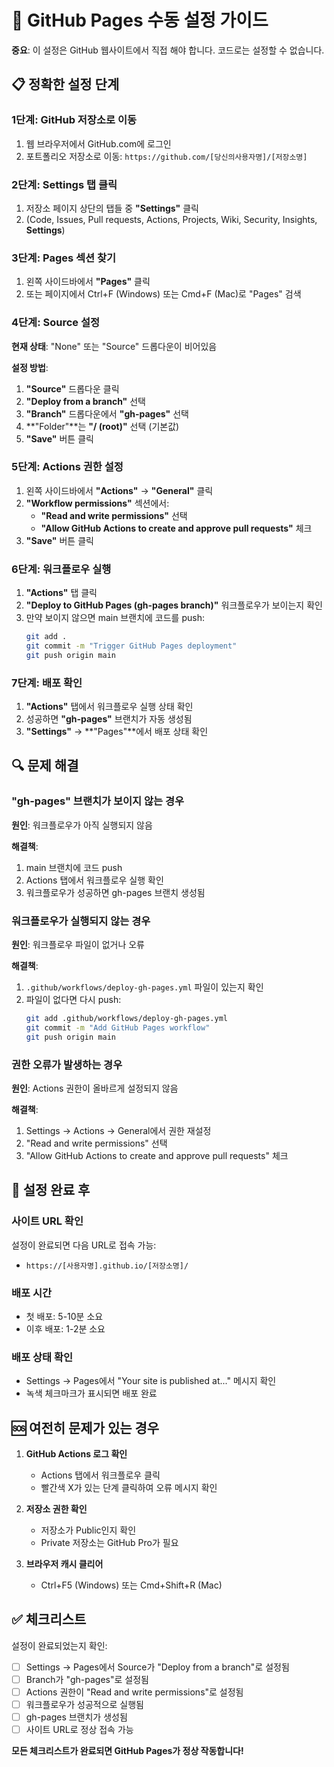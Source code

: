 # 🚨 GitHub Pages 수동 설정 가이드

**중요**: 이 설정은 GitHub 웹사이트에서 직접 해야 합니다. 코드로는 설정할 수 없습니다.

## 📋 정확한 설정 단계

### 1단계: GitHub 저장소로 이동

1. 웹 브라우저에서 GitHub.com에 로그인
2. 포트폴리오 저장소로 이동: `https://github.com/[당신의사용자명]/[저장소명]`

### 2단계: Settings 탭 클릭

1. 저장소 페이지 상단의 탭들 중 **"Settings"** 클릭
2. (Code, Issues, Pull requests, Actions, Projects, Wiki, Security, Insights, **Settings**)

### 3단계: Pages 섹션 찾기

1. 왼쪽 사이드바에서 **"Pages"** 클릭
2. 또는 페이지에서 Ctrl+F (Windows) 또는 Cmd+F (Mac)로 "Pages" 검색

### 4단계: Source 설정

**현재 상태**: "None" 또는 "Source" 드롭다운이 비어있음

**설정 방법**:
1. **"Source"** 드롭다운 클릭
2. **"Deploy from a branch"** 선택
3. **"Branch"** 드롭다운에서 **"gh-pages"** 선택
4. **"Folder"**는 **"/ (root)"** 선택 (기본값)
5. **"Save"** 버튼 클릭

### 5단계: Actions 권한 설정

1. 왼쪽 사이드바에서 **"Actions"** → **"General"** 클릭
2. **"Workflow permissions"** 섹션에서:
   - **"Read and write permissions"** 선택
   - **"Allow GitHub Actions to create and approve pull requests"** 체크
3. **"Save"** 버튼 클릭

### 6단계: 워크플로우 실행

1. **"Actions"** 탭 클릭
2. **"Deploy to GitHub Pages (gh-pages branch)"** 워크플로우가 보이는지 확인
3. 만약 보이지 않으면 main 브랜치에 코드를 push:
   ```bash
   git add .
   git commit -m "Trigger GitHub Pages deployment"
   git push origin main
   ```

### 7단계: 배포 확인

1. **"Actions"** 탭에서 워크플로우 실행 상태 확인
2. 성공하면 **"gh-pages"** 브랜치가 자동 생성됨
3. **"Settings"** → **"Pages"**에서 배포 상태 확인

## 🔍 문제 해결

### "gh-pages" 브랜치가 보이지 않는 경우

**원인**: 워크플로우가 아직 실행되지 않음

**해결책**:
1. main 브랜치에 코드 push
2. Actions 탭에서 워크플로우 실행 확인
3. 워크플로우가 성공하면 gh-pages 브랜치 생성됨

### 워크플로우가 실행되지 않는 경우

**원인**: 워크플로우 파일이 없거나 오류

**해결책**:
1. `.github/workflows/deploy-gh-pages.yml` 파일이 있는지 확인
2. 파일이 없다면 다시 push:
   ```bash
   git add .github/workflows/deploy-gh-pages.yml
   git commit -m "Add GitHub Pages workflow"
   git push origin main
   ```

### 권한 오류가 발생하는 경우

**원인**: Actions 권한이 올바르게 설정되지 않음

**해결책**:
1. Settings → Actions → General에서 권한 재설정
2. "Read and write permissions" 선택
3. "Allow GitHub Actions to create and approve pull requests" 체크

## 📱 설정 완료 후

### 사이트 URL 확인

설정이 완료되면 다음 URL로 접속 가능:
- `https://[사용자명].github.io/[저장소명]/`

### 배포 시간

- 첫 배포: 5-10분 소요
- 이후 배포: 1-2분 소요

### 배포 상태 확인

- Settings → Pages에서 "Your site is published at..." 메시지 확인
- 녹색 체크마크가 표시되면 배포 완료

## 🆘 여전히 문제가 있는 경우

1. **GitHub Actions 로그 확인**
   - Actions 탭에서 워크플로우 클릭
   - 빨간색 X가 있는 단계 클릭하여 오류 메시지 확인

2. **저장소 권한 확인**
   - 저장소가 Public인지 확인
   - Private 저장소는 GitHub Pro가 필요

3. **브라우저 캐시 클리어**
   - Ctrl+F5 (Windows) 또는 Cmd+Shift+R (Mac)

## ✅ 체크리스트

설정이 완료되었는지 확인:

- [ ] Settings → Pages에서 Source가 "Deploy from a branch"로 설정됨
- [ ] Branch가 "gh-pages"로 설정됨
- [ ] Actions 권한이 "Read and write permissions"로 설정됨
- [ ] 워크플로우가 성공적으로 실행됨
- [ ] gh-pages 브랜치가 생성됨
- [ ] 사이트 URL로 정상 접속 가능

**모든 체크리스트가 완료되면 GitHub Pages가 정상 작동합니다!**
